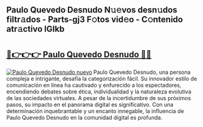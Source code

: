 ## Paulo Quevedo Desnudo N𝚞𝚎vos desn𝚞dos filtr𝚊dos - Parts-gj3 F𝚘tos vid𝚎o - C𝚘ntenido atr𝚊ctivo lGIkb

# <h2><a href="http://mb9qij.tromn.icu/?c=Paulo+Quevedo+Desnudo">🔗👉👉👉 Paulo Quevedo Desnudo 🔗🔗</a></h2>

[![Paulo Quevedo Desnudo nuevo](https://i.imgur.com/pEAQMta.gif)](http://mb9qij.tromn.icu/?c=Paulo+Quevedo+Desnudo)
Paulo Quevedo Desnudo, una persona compleja e intrigante, desafía la categorización fácil. Su innovador estilo de comunicación en línea ha cautivado y enfurecido a los espectadores, encendiendo debates sobre ética, individualidad y la naturaleza evolutiva de las sociedades virtuales. A pesar de la incertidumbre de sus próximos pasos, su impacto en el panorama digital es significativo. Con una determinación inquebrantable y un encanto innegable, la influencia de Paulo Quevedo Desnudo en la comunidad digital es profunda.
